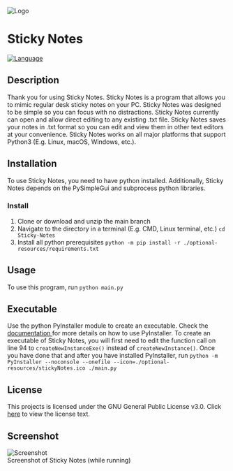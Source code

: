 ![Logo](https://user-images.githubusercontent.com/69877833/132152001-f103d838-931e-4041-a3e9-7412688c8dec.png)

# Sticky Notes
[![Language](https://img.shields.io/badge/Language-Python-blue.svg)](https://www.python.org/)
## Description
Thank you for using Sticky Notes. Sticky Notes is a program that allows you to mimic regular desk sticky notes on your PC. Sticky Notes was designed to be simple so you can focus with no distractions. Sticky Notes currently can open and allow direct editing to any existing .txt file. Sticky Notes saves your notes in .txt format so you can edit and view them in other text editors at your convenience. Sticky Notes works on all major platforms that support Python3 (E.g. Linux, macOS, Windows, etc.).
## Installation
To use Sticky Notes, you need to have python installed. Additionally, Sticky Notes depends on the PySimpleGui and subprocess python libraries.
### Install
 1. Clone or download and unzip the main branch
 2. Navigate to the directory in a terminal (E.g. CMD, Linux terminal, etc.) `cd Sticky-Notes`
 3. Install all python prerequisites `python -m pip install -r ./optional-resources/requirements.txt`
## Usage
To use this program, run `python main.py`
## Executable
Use the python PyInstaller module to create an executable. Check the [documentation ](https://pyinstaller.readthedocs.io/en/stable/) for more details on how to use PyInstaller.
To create an executable of Sticky Notes, you will first need to edit the function call on line 94 to `createNewInstanceExe()` instead of `createNewInstance()`. Once you have done that and after you have installed PyInstaller, run `python -m PyInstaller --noconsole --onefile --icon=./optional-resources/stickyNotes.ico ./main.py`
## License
This projects is licensed under the GNU General Public License v3.0. Click [here](LICENSE) to view the license text.
## Screenshot
![Screenshot](https://user-images.githubusercontent.com/69877833/132151892-7ae65392-890d-4f95-a064-70577c21607a.PNG)<br>
Screenshot of Sticky Notes (while running)


